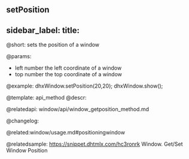 setPosition
---
sidebar_label: 
title: 
---          

@short: sets the position of a window


@params:
- left	number		the left coordinate of a window
- top	number		the top coordinate of a window



@example:
dhxWindow.setPosition(20,20);
dhxWindow.show();


@template: api_method
@descr:



@relatedapi:
window/api/window_getposition_method.md


@changelog:

@related:window/usage.md#positioningwindow

@relatedsample: https://snippet.dhtmlx.com/hc3ronrk	Window. Get/Set Window Position